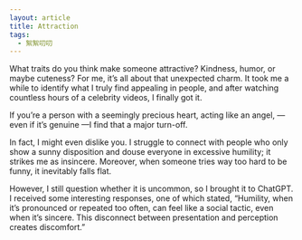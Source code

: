 ```yaml
---
layout: article
title: Attraction
tags:
  - 絮絮叨叨
---
```

What traits do you think make someone attractive? Kindness, humor, or maybe cuteness? For me, it’s all about that unexpected charm. It took me a while to identify what I truly find appealing in people, and after watching countless hours of a celebrity videos, I finally got it.

If you’re a person with a seemingly precious heart, acting like an angel, — even if it’s genuine —I find that a major turn-off.

In fact, I might even dislike you. I struggle to  connect with people who only show a sunny disposition and douse everyone in excessive humility; it strikes me as insincere. Moreover, when someone tries way too hard to be funny, it inevitably falls flat. 

However, I still question whether it is uncommon, so I brought it to ChatGPT. I received some interesting responses, one of which stated, “Humility, when it’s pronounced or repeated too often, can feel like a social tactic, even when it’s sincere. This disconnect between presentation and perception creates discomfort.”



